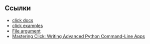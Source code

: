 ## Ссылки

* [click docs](https://click.palletsprojects.com/en/7.x/#documentation)
* [click examples](https://github.com/pallets/click/tree/7.x/examples)
* [File argument](https://click.palletsprojects.com/en/7.x/arguments/#file-arguments)
* [Mastering Click: Writing Advanced Python Command-Line Apps](https://dbader.org/blog/mastering-click-advanced-python-command-line-apps)
